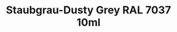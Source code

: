 ---
layout: product
title: "Staubgrau-Dusty Grey RAL 7037 10ml"
price: "330" 
desc: "Nitro 10mL"
img_path: "/assets/img/RC215.webp"
brand: "AK "
available: true
special_offer: false
new: false
soon: false
cat: "020000"
subcat: "020200"
subsubcat: "020201"
sifra: "RC215"
popular: false
spec: false
---